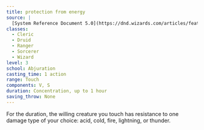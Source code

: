 ```yaml
---
title: protection from energy
source: |
  [System Reference Document 5.0](https://dnd.wizards.com/articles/features/systems-reference-document-srd)
classes:
  - Cleric
  - Druid
  - Ranger
  - Sorcerer
  - Wizard
level: 3
school: Abjuration
casting_time: 1 action
range: Touch
components: V, S
duration: Concentration, up to 1 hour
saving_throw: None
---
```


For the duration, the willing creature you touch has resistance to one damage type of your choice: acid, cold, fire, lightning, or thunder.
